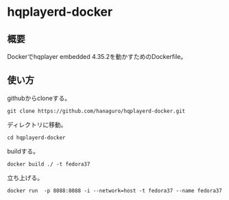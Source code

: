 # hqplayerd-docker
## 概要
Dockerでhqplayer embedded 4.35.2を動かすためのDockerfile。
## 使い方
githubからcloneする。
```
git clone https://github.com/hanaguro/hqplayerd-docker.git
```
ディレクトリに移動。
```
cd hqplayerd-docker
```
buildする。
```
docker build ./ -t fedora37
```
立ち上げる。
```
docker  run  -p 8088:8088 -i --network=host -t fedora37 --name fedora37
```

